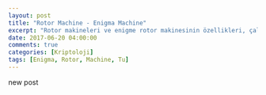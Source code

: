 ```yaml
---
layout: post
title: "Rotor Machine - Enigma Machine"
excerpt: "Rotor makineleri ve enigme rotor makinesinin özellikleri, çalışma prensibi"
date: 2017-06-20 04:00:00
comments: true
categories: [Kriptoloji]
tags: [Enigma, Rotor, Machine, Tu]
---
```


new post
